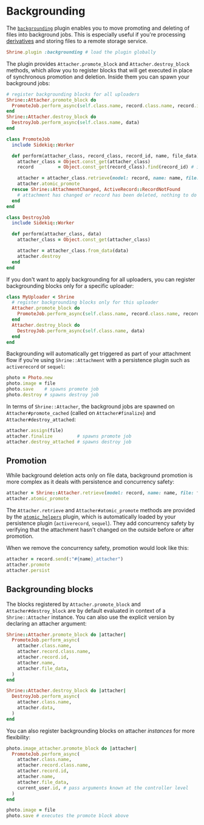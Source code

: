 # Backgrounding

The [`backgrounding`][backgrounding] plugin enables you to move promoting and
deleting of files into background jobs. This is especially useful if you're
processing [derivatives] and storing files to a remote storage service.

```rb
Shrine.plugin :backgrounding # load the plugin globally
```

The plugin provides `Attacher.promote_block` and `Attacher.destroy_block`
methods, which allow you to register blocks that will get executed in place of
synchronous promotion and deletion. Inside them you can spawn your background
jobs:

```rb
# register backgrounding blocks for all uploaders
Shrine::Attacher.promote_block do
  PromoteJob.perform_async(self.class.name, record.class.name, record.id, name, file_data)
end
Shrine::Attacher.destroy_block do
  DestroyJob.perform_async(self.class.name, data)
end
```
```rb
class PromoteJob
  include Sidekiq::Worker

  def perform(attacher_class, record_class, record_id, name, file_data)
    attacher_class = Object.const_get(attacher_class)
    record         = Object.const_get(record_class).find(record_id) # if using Active Record

    attacher = attacher_class.retrieve(model: record, name: name, file: file_data)
    attacher.atomic_promote
  rescue Shrine::AttachmentChanged, ActiveRecord::RecordNotFound
    # attachment has changed or record has been deleted, nothing to do
  end
end
```
```rb
class DestroyJob
  include Sidekiq::Worker

  def perform(attacher_class, data)
    attacher_class = Object.const_get(attacher_class)

    attacher = attacher_class.from_data(data)
    attacher.destroy
  end
end
```

If you don't want to apply backgrounding for all uploaders, you can register
backgrounding blocks only for a specific uploader:

```rb
class MyUploader < Shrine
  # register backgrounding blocks only for this uploader
  Attacher.promote_block do
    PromoteJob.perform_async(self.class.name, record.class.name, record.id, name, file_data)
  end
  Attacher.destroy_block do
    DestroyJob.perform_async(self.class.name, data)
  end
end
```

Backgrounding will automatically get triggered as part of your attachment flow
if you're using `Shrine::Attachment` with a persistence plugin such as
`activerecord` or `sequel`:

```rb
photo = Photo.new
photo.image = file
photo.save    # spawns promote job
photo.destroy # spawns destroy job
```

In terms of `Shrine::Attacher`, the background jobs are spawned on
`Attacher#promote_cached` (called on `Attacher#finalize`) and
`Attacher#destroy_attached`:

```rb
attacher.assign(file)
attacher.finalize         # spawns promote job
attacher.destroy_attached # spawns destroy job
```

## Promotion

While background deletion acts only on file data, background promotion is more
complex as it deals with persistence and concurrency safety:

```rb
attacher = Shrine::Attacher.retrieve(model: record, name: name, file: file_data)
attacher.atomic_promote
```

The `Attacher.retrieve` and `Attacher#atomic_promote` methods are provided by
the [`atomic_helpers`][atomic_helpers] plugin, which is automatically loaded by
your persistence plugin (`activerecord`, `sequel`). They add concurrency safety
by verifying that the attachment hasn't changed on the outside before or after
promotion.

When we remove the concurrency safety, promotion would look like this:

```rb
attacher = record.send(:"#{name}_attacher")
attacher.promote
attacher.persist
```

## Backgrounding blocks

The blocks registered by `Attacher.promote_block` and `Attacher#destroy_block`
are by default evaluated in context of a `Shrine::Attacher` instance. You can
also use the explicit version by declaring an attacher argument:

```rb
Shrine::Attacher.promote_block do |attacher|
  PromoteJob.perform_async(
    attacher.class.name,
    attacher.record.class.name,
    attacher.record.id,
    attacher.name,
    attacher.file_data,
  )
end

Shrine::Attacher.destroy_block do |attacher|
  DestroyJob.perform_async(
    attacher.class.name,
    attacher.data,
  )
end
```

You can also register backgrounding blocks on attacher *instances* for more
flexibility:

```rb
photo.image_attacher.promote_block do |attacher|
  PromoteJob.perform_async(
    attacher.class.name,
    attacher.record.class.name,
    attacher.record.id,
    attacher.name,
    attacher.file_data,
    current_user.id, # pass arguments known at the controller level
  )
end

photo.image = file
photo.save # executes the promote block above
```

[backgrounding]: /lib/shrine/plugins/backgrounding.rb
[derivatives]: /doc/plugins/derivatives.md#readme
[atomic_helpers]: /doc/plugins/atomic_helpers.md#readme
